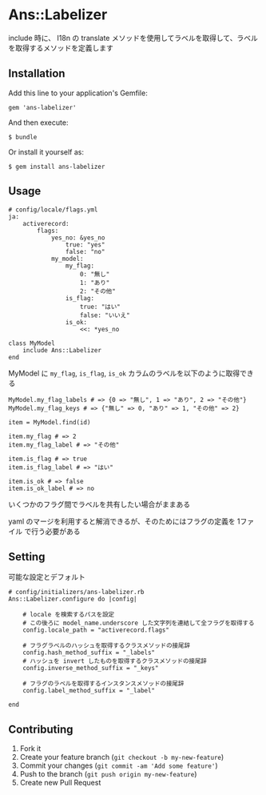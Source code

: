 # Ans::Labelizer

include 時に、 I18n の translate メソッドを使用してラベルを取得して、ラベルを取得するメソッドを定義します

## Installation

Add this line to your application's Gemfile:

    gem 'ans-labelizer'

And then execute:

    $ bundle

Or install it yourself as:

    $ gem install ans-labelizer

## Usage

    # config/locale/flags.yml
    ja:
        activerecord:
            flags:
                yes_no: &yes_no
                    true: "yes"
                    false: "no"
                my_model:
                    my_flag:
                        0: "無し"
                        1: "あり"
                        2: "その他"
                    is_flag:
                        true: "はい"
                        false: "いいえ"
                    is_ok:
                        <<: *yes_no

    class MyModel
        include Ans::Labelizer
    end
    
MyModel に `my_flag`, `is_flag`, `is_ok` カラムのラベルを以下のように取得できる

    MyModel.my_flag_labels # => {0 => "無し", 1 => "あり", 2 => "その他"}
    MyModel.my_flag_keys # => {"無し" => 0, "あり" => 1, "その他" => 2}

    item = MyModel.find(id)

    item.my_flag # => 2
    item.my_flag_label # => "その他"

    item.is_flag # => true
    item.is_flag_label # => "はい"

    item.is_ok # => false
    item.is_ok_label # => no

いくつかのフラグ間でラベルを共有したい場合がままある

yaml のマージを利用すると解消できるが、そのためにはフラグの定義を 1ファイル で行う必要がある

## Setting

可能な設定とデフォルト

    # config/initializers/ans-labelizer.rb
    Ans::Labelizer.configure do |config|

        # locale を検索するパスを設定
        # この後ろに model_name.underscore した文字列を連結して全フラグを取得する
        config.locale_path = "activerecord.flags"

        # フラグラベルのハッシュを取得するクラスメソッドの接尾辞
        config.hash_method_suffix = "_labels"
        # ハッシュを invert したものを取得するクラスメソッドの接尾辞
        config.inverse_method_suffix = "_keys"

        # フラグのラベルを取得するインスタンスメソッドの接尾辞
        config.label_method_suffix = "_label"

    end

## Contributing

1. Fork it
2. Create your feature branch (`git checkout -b my-new-feature`)
3. Commit your changes (`git commit -am 'Add some feature'`)
4. Push to the branch (`git push origin my-new-feature`)
5. Create new Pull Request
